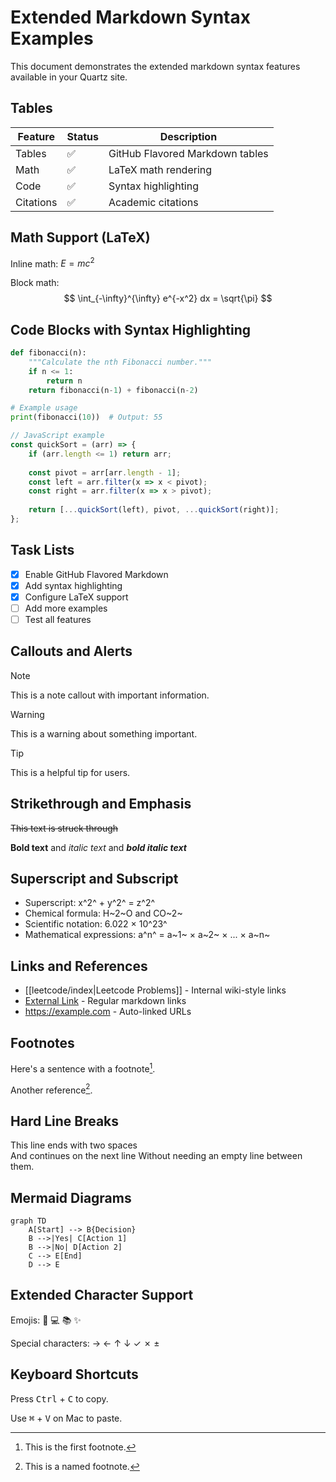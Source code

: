 # Extended Markdown Syntax Examples

This document demonstrates the extended markdown syntax features available in your Quartz site.

## Tables

| Feature | Status | Description |
|---------|--------|-------------|
| Tables | ✅ | GitHub Flavored Markdown tables |
| Math | ✅ | LaTeX math rendering |
| Code | ✅ | Syntax highlighting |
| Citations | ✅ | Academic citations |

## Math Support (LaTeX)

Inline math: $E = mc^2$

Block math:
$$
\int_{-\infty}^{\infty} e^{-x^2} dx = \sqrt{\pi}
$$

## Code Blocks with Syntax Highlighting

```python
def fibonacci(n):
    """Calculate the nth Fibonacci number."""
    if n <= 1:
        return n
    return fibonacci(n-1) + fibonacci(n-2)

# Example usage
print(fibonacci(10))  # Output: 55
```

```javascript
// JavaScript example
const quickSort = (arr) => {
    if (arr.length <= 1) return arr;
    
    const pivot = arr[arr.length - 1];
    const left = arr.filter(x => x < pivot);
    const right = arr.filter(x => x > pivot);
    
    return [...quickSort(left), pivot, ...quickSort(right)];
};
```

## Task Lists

- [x] Enable GitHub Flavored Markdown
- [x] Add syntax highlighting
- [x] Configure LaTeX support
- [ ] Add more examples
- [ ] Test all features

## Callouts and Alerts

> [!NOTE]
> This is a note callout with important information.

> [!WARNING]
> This is a warning about something important.

> [!TIP]
> This is a helpful tip for users.

## Strikethrough and Emphasis

~~This text is struck through~~

**Bold text** and *italic text* and ***bold italic text***

## Superscript and Subscript

- Superscript: x^2^ + y^2^ = z^2^
- Chemical formula: H~2~O and CO~2~
- Scientific notation: 6.022 × 10^23^
- Mathematical expressions: a^n^ = a~1~ × a~2~ × ... × a~n~

## Links and References

- [[leetcode/index|Leetcode Problems]] - Internal wiki-style links
- [External Link](https://github.com) - Regular markdown links
- <https://example.com> - Auto-linked URLs

## Footnotes

Here's a sentence with a footnote[^1].

Another reference[^note].

[^1]: This is the first footnote.
[^note]: This is a named footnote.

## Hard Line Breaks

This line ends with two spaces  
And continues on the next line
Without needing an empty line between them.

## Mermaid Diagrams

```mermaid
graph TD
    A[Start] --> B{Decision}
    B -->|Yes| C[Action 1]
    B -->|No| D[Action 2]
    C --> E[End]
    D --> E
```

## Extended Character Support

Emojis: 🚀 💻 📚 ✨

Special characters: → ← ↑ ↓ ✓ ✗ ±

## Keyboard Shortcuts

Press <kbd>Ctrl</kbd> + <kbd>C</kbd> to copy.

Use <kbd>⌘</kbd> + <kbd>V</kbd> on Mac to paste.
